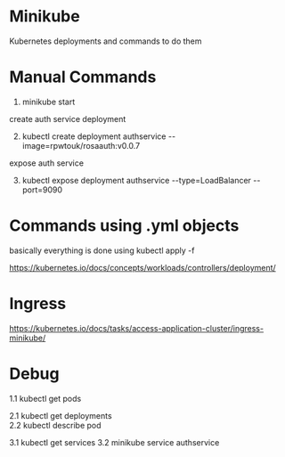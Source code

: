 # Minikube
Kubernetes deployments and commands to do them

# Manual Commands

1. minikube start

create auth service deployment

2. kubectl create deployment authservice --image=rpwtouk/rosaauth:v0.0.7

expose auth service

3. kubectl expose deployment authservice --type=LoadBalancer --port=9090

# Commands using .yml objects

basically everything is done using kubectl apply -f <object name>

https://kubernetes.io/docs/concepts/workloads/controllers/deployment/

# Ingress

https://kubernetes.io/docs/tasks/access-application-cluster/ingress-minikube/

# Debug
1.1 kubectl get pods 

2.1 kubectl get deployments  
2.2 kubectl describe pod <ID>   
  
3.1 kubectl get services
3.2 minikube service authservice
